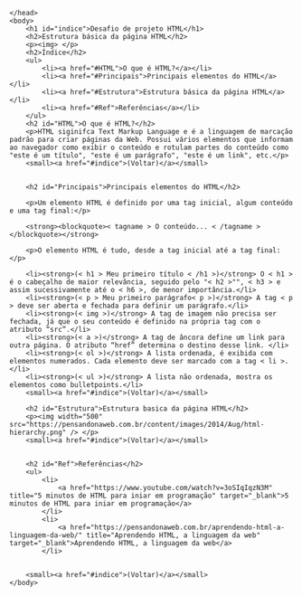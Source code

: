 <html>
    <head> 
        <title>Pagina Principal</title>

    </head>
    <body>
        <h1 id="indice">Desafio de projeto HTML</h1>
        <h2>Estrutura básica da página HTML</h2>
        <p><img> </p>
        <h2>Índice</h2>
        <ul>
            <li><a href="#HTML">O que é HTML?</a></li>
            <li><a href="#Principais">Principais elementos do HTML</a></li>
            <li><a href="#Estrutura">Estrutura básica da página HTML</a></li>
            <li><a href="#Ref">Referências</a></li>
        </ul>
        <h2 id="HTML">O que é HTML?</h2>
        <p>HTML siginifca Text Markup Language e é a linguagem de marcação padrão para criar páginas da Web. Possui vários elementos que informam ao navegador como exibir o conteúdo e rotulam partes do conteúdo como "este é um título", "este é um parágrafo", "este é um link", etc.</p>
        <small><a href="#indice">(Voltar)</a></small>


        <h2 id="Principais">Principais elementos do HTML</h2>

        <p>Um elemento HTML é definido por uma tag inicial, algum conteúdo e uma tag final:</p>

        <strong><blockquote>< tagname > O conteúdo... < /tagname ></blockquote></strong>

        <p>O elemento HTML é tudo, desde a tag inicial até a tag final:</p>
        
        <li><strong>(< h1 > Meu primeiro título < /h1 >)</strong> O < h1 > é o cabeçalho de maior relevância, seguido pelo "< h2 >"", < h3 > e assim sucessivamente até o < h6 >, de menor importância.</li>
        <li><strong>(< p > Meu primeiro parágrafo< p >)</strong> A tag < p > deve ser aberta e fechada para definir um parágrafo.</li>
        <li><strong>(< img >)</strong> A tag de imagem não precisa ser fechada, já que o seu conteúdo é definido na própria tag com o atributo “src”.</li>
        <li><strong>(< a >)</strong> A tag de âncora define um link para outra página. O atributo “href” determina o destino desse link. </li>
        <li><strong>(< ol >)</strong> A lista ordenada, é exibida com elementos numerados. Cada elemento deve ser marcado com a tag < li >. </li>
        <li><strong>(< ul >)</strong> A lista não ordenada, mostra os elementos como bulletpoints.</li>
        <small><a href="#indice">(Voltar)</a></small>
        
        <h2 id="Estrutura">Estrutura basica da página HTML</h2>
        <p><img width="500" src="https://pensandonaweb.com.br/content/images/2014/Aug/html-hierarchy.png" /> </p>
        <small><a href="#indice">(Voltar)</a></small>


        <h2 id="Ref">Referências</h2>
        <ul>
            <li>
                <a href="https://www.youtube.com/watch?v=3oSIqIqzN3M" title="5 minutos de HTML para iniar em programação" target="_blank">5 minutos de HTML para iniar em programação</a>
            </li>
            <li>
                <a href="https://pensandonaweb.com.br/aprendendo-html-a-linguagem-da-web/" title="Aprendendo HTML, a linguagem da web" target="_blank">Aprendendo HTML, a linguagem da web</a>
            </li>


        <small><a href="#indice">(Voltar)</a></small>
    </body>
</html>